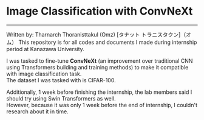 # Image Classification with ConvNeXt

<hr>

Written by: Tharnarch Thoranisttakul (Omz) [タナット トラニスタクン]（オム） 
This repository is for all codes and documents I made during internship period at Kanazawa University.

I was tasked to fine-tune <b>ConvNeXt</b> (an improvement over traditional CNN using Transformers building and training methods) to make it compatible with image classification task.  
The dataset I was tasked with is CIFAR-100.

Additionally, 1 week before finishing the internship, the lab members said I should try using Swin Transformers as well.  
However, because it was only 1 week before the end of internship, I couldn't research about it in time.

